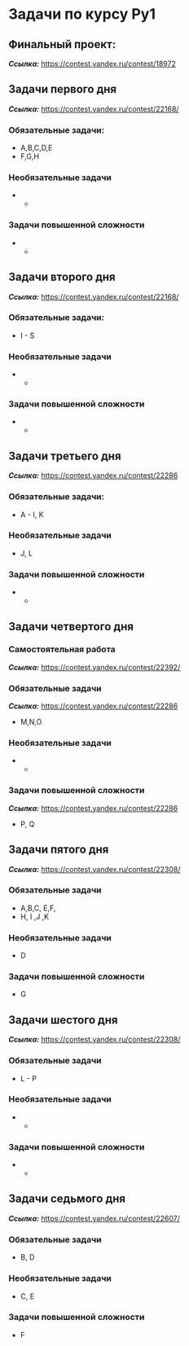 # Задачи по курсу Py1

## Финальный проект:
***Ссылка:*** https://contest.yandex.ru/contest/18972


## Задачи первого дня
***Ссылка:*** https://contest.yandex.ru/contest/22168/
### Обязательные задачи:
* A,B,C,D,E
* F,G,H
### Необязательные задачи
* - 

### Задачи повышенной сложности
* -

## Задачи второго дня
***Ссылка:*** https://contest.yandex.ru/contest/22168/
### Обязательные задачи:
* I - S
### Необязательные задачи
* - 

### Задачи повышенной сложности
* -


## Задачи третьего дня
***Ссылка:*** https://contest.yandex.ru/contest/22286
### Обязательные задачи:
* A - I, K

### Необязательные задачи
* J, L

### Задачи повышенной сложности
* -

## Задачи четвертого дня
### Самостоятельная работа
***Ссылка:*** https://contest.yandex.ru/contest/22392/

### Обязательные задачи
***Ссылка:*** https://contest.yandex.ru/contest/22286

* M,N,O
### Необязательные задачи
* -
### Задачи повышенной сложности
***Ссылка:*** https://contest.yandex.ru/contest/22286
* P, Q


## Задачи пятого дня


***Ссылка:*** https://contest.yandex.ru/contest/22308/

### Обязательные задачи

* A,B,C, E,F,
* H, I ,J ,K
### Необязательные задачи
* D
### Задачи повышенной сложности
* G


## Задачи шестого дня
***Ссылка:*** https://contest.yandex.ru/contest/22308/

### Обязательные задачи
* L - P
### Необязательные задачи
* -
### Задачи повышенной сложности
* -

## Задачи седьмого дня
***Ссылка:*** https://contest.yandex.ru/contest/22607/
### Обязательные задачи
* B, D
### Необязательные задачи
* C, E
### Задачи повышенной сложности
* F



